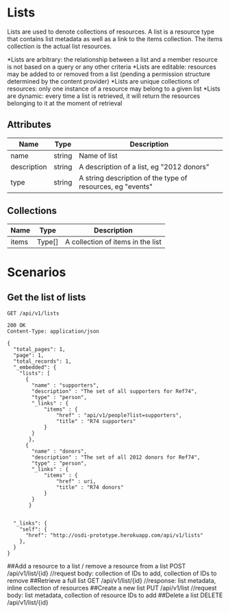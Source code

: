 # Lists 
Lists are used to denote collections of resources. A list is a resource type that contains list metadata as well as a link to the items collection. The items collection is the actual list resources.

*Lists are arbitrary: the relationship between a list and a member resource is not based on a query or any other criteria
*Lists are editable: resources may be added to or removed from a list (pending a permission structure determined by the content provider)
*Lists are unique collections of resources: only one instance of a resource may belong to a given list
*Lists are dynamic: every time a list is retrieved, it will return the resources belonging to it at the moment of retrieval

## Attributes

| Name          | Type      | Description
|---------------|-----------|--------------
|name		|string     |Name of list
|description	|string     |A description of a list, eg "2012 donors"
|type	        |string     |A string description of the type of resources, eg "events"

## Collections
| Name          | Type      | Description
|---------------|-----------|--------------
| items		| Type[]    |A collection of items in the list 

# Scenarios
## Get the list of lists

    GET /api/v1/lists

    200 OK
    Content-Type: application/json

    {
      "total_pages": 1,
      "page": 1,
      "total_records": 1,
      "_embedded": {
        "lists": [
          {
			"name" : "supporters",
			"description" : "The set of all supporters for Ref74",
			"type" : "person",
			"_links" : {
				"items" : {
					"href" : "api/v1/people?list=supporters",
					"title" : "R74 supporters"
				}
			}
		   },
          {
			"name" : "donors",
			"description" : "The set of all 2012 donors for Ref74",
			"type" : "person",
			"_links" : {
				"items" : {
					"href" : uri,
					"title" : "R74 donors"
				}
			}
		   }


      "_links": {
        "self": {
          "href": "http://osdi-prototype.herokuapp.com/api/v1/lists"
        },
      }
    }
##Add a resource to a list / remove a resource from a list
	POST /api/v1/list/{id}
	//request body: collection of IDs to add, collection of IDs to remove
##Retrieve a full list
	GET /api/v1/list/{id}
	//response: list metadata, inline collection of resources
##Create a new list
	PUT /api/v1/list
	//request body: list metadata, collection of resource IDs to add
##Delete a list
	DELETE /api/v1/list/{id}
